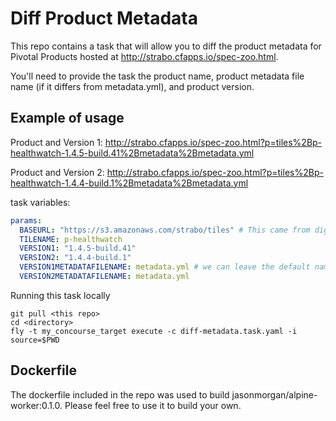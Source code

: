 # Diff Product Metadata

This repo contains a task that will allow you to diff the product metadata for Pivotal Products hosted at http://strabo.cfapps.io/spec-zoo.html.

You'll need to provide the task the product name, product metadata file name (if it differs from metadata.yml), and product version.

## Example of usage

Product and Version 1: http://strabo.cfapps.io/spec-zoo.html?p=tiles%2Bp-healthwatch-1.4.5-build.41%2Bmetadata%2Bmetadata.yml

Product and Version 2: http://strabo.cfapps.io/spec-zoo.html?p=tiles%2Bp-healthwatch-1.4.4-build.1%2Bmetadata%2Bmetadata.yml

task variables:
```yaml
params:
  BASEURL: "https://s3.amazonaws.com/strabo/tiles" # This came from digging into the strabo.cfapps site and finding the s3 bucket that hosts the metadata files
  TILENAME: p-healthwatch
  VERSION1: "1.4.5-build.41"
  VERSION2: "1.4.4-build.1"
  VERSION1METADATAFILENAME: metadata.yml # we can leave the default name here, a few of the product versions have different file names for the metadata.
  VERSION2METADATAFILENAME: metadata.yml
```

Running this task locally

```shell
git pull <this repo>
cd <directory>
fly -t my_concourse_target execute -c diff-metadata.task.yaml -i source=$PWD
```

## Dockerfile

The dockerfile included in the repo was used to build jasonmorgan/alpine-worker:0.1.0. Please feel free to use it to build your own.